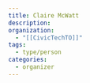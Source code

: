 ```yaml
---
title: Claire McWatt
description: 
organization:
  - "[[CivicTechTO]]"
tags:
  - type/person
categories:
  - organizer
---
```


